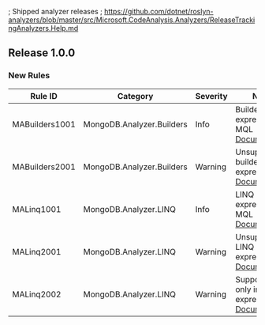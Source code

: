 ﻿; Shipped analyzer releases
; https://github.com/dotnet/roslyn-analyzers/blob/master/src/Microsoft.CodeAnalysis.Analyzers/ReleaseTrackingAnalyzers.Help.md

## Release 1.0.0

### New Rules

Rule ID | Category | Severity | Notes
--------|----------|----------|--------------------
MABuilders1001 | MongoDB.Analyzer.Builders | Info | Builders expression to MQL [Documentation](http://dochub.mongodb.org/core/mongodb-analyzer-diagnostic-rule-builders-2-mql-v-1-0)
MABuilders2001 | MongoDB.Analyzer.Builders | Warning | Unsupported builders expression [Documentation](http://dochub.mongodb.org/core/mongodb-analyzer-diagnostic-rule-not-supported-builders-expression-v-1-0)
MALinq1001 | MongoDB.Analyzer.LINQ | Info | LINQ expression to MQL [Documentation](http://dochub.mongodb.org/core/mongodb-analyzer-diagnostic-rule-linq-2-mql-v-1-0)
MALinq2001 | MongoDB.Analyzer.LINQ | Warning | Unsupported LINQ expression [Documentation](http://dochub.mongodb.org/core/mongodb-analyzer-diagnostic-rule-not-supported-linq-expression-v-1-0)
MALinq2002 | MongoDB.Analyzer.LINQ | Warning | Supported only in LINQ3 expression [Documentation](http://dochub.mongodb.org/core/mongodb-analyzer-diagnostic-rule-not-supported-linq-2-expression-v-1-0)
